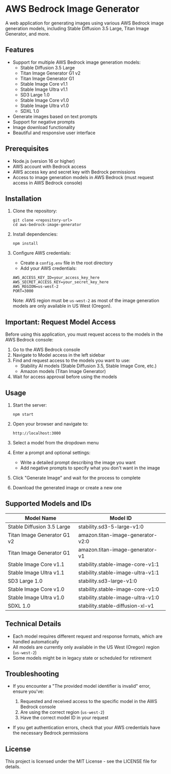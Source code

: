 # AWS Bedrock Image Generator

A web application for generating images using various AWS Bedrock image generation models, including Stable Diffusion 3.5 Large, Titan Image Generator, and more.

## Features

- Support for multiple AWS Bedrock image generation models:
  - Stable Diffusion 3.5 Large
  - Titan Image Generator G1 v2
  - Titan Image Generator G1
  - Stable Image Core v1.1
  - Stable Image Ultra v1.1
  - SD3 Large 1.0
  - Stable Image Core v1.0
  - Stable Image Ultra v1.0
  - SDXL 1.0
- Generate images based on text prompts
- Support for negative prompts
- Image download functionality
- Beautiful and responsive user interface

## Prerequisites

- Node.js (version 16 or higher)
- AWS account with Bedrock access
- AWS access key and secret key with Bedrock permissions
- Access to image generation models in AWS Bedrock (must request access in AWS Bedrock console)

## Installation

1. Clone the repository:
   ```
   git clone <repository-url>
   cd aws-bedrock-image-generator
   ```

2. Install dependencies:
   ```
   npm install
   ```

3. Configure AWS credentials:
   - Create a `config.env` file in the root directory
   - Add your AWS credentials:
   ```
   AWS_ACCESS_KEY_ID=your_access_key_here
   AWS_SECRET_ACCESS_KEY=your_secret_key_here
   AWS_REGION=us-west-2
   PORT=3000
   ```

   Note: AWS region must be `us-west-2` as most of the image generation models are only available in US West (Oregon).

## Important: Request Model Access

Before using this application, you must request access to the models in the AWS Bedrock console:

1. Go to the AWS Bedrock console
2. Navigate to Model access in the left sidebar
3. Find and request access to the models you want to use:
   - Stability AI models (Stable Diffusion 3.5, Stable Image Core, etc.)
   - Amazon models (Titan Image Generator)
4. Wait for access approval before using the models

## Usage

1. Start the server:
   ```
   npm start
   ```

2. Open your browser and navigate to:
   ```
   http://localhost:3000
   ```

3. Select a model from the dropdown menu

4. Enter a prompt and optional settings:
   - Write a detailed prompt describing the image you want
   - Add negative prompts to specify what you don't want in the image

5. Click "Generate Image" and wait for the process to complete

6. Download the generated image or create a new one

## Supported Models and IDs

| Model Name                  | Model ID                           |
|----------------------------|-----------------------------------|
| Stable Diffusion 3.5 Large | stability.sd3-5-large-v1:0        |
| Titan Image Generator G1 v2| amazon.titan-image-generator-v2:0 |
| Titan Image Generator G1   | amazon.titan-image-generator-v1   |
| Stable Image Core v1.1     | stability.stable-image-core-v1:1  |
| Stable Image Ultra v1.1    | stability.stable-image-ultra-v1:1 |
| SD3 Large 1.0              | stability.sd3-large-v1:0          |
| Stable Image Core v1.0     | stability.stable-image-core-v1:0  |
| Stable Image Ultra v1.0    | stability.stable-image-ultra-v1:0 |
| SDXL 1.0                   | stability.stable-diffusion-xl-v1  |

## Technical Details

- Each model requires different request and response formats, which are handled automatically
- All models are currently only available in the US West (Oregon) region (`us-west-2`)
- Some models might be in legacy state or scheduled for retirement

## Troubleshooting

- If you encounter a "The provided model identifier is invalid" error, ensure you've:
  1. Requested and received access to the specific model in the AWS Bedrock console
  2. Are using the correct region (`us-west-2`)
  3. Have the correct model ID in your request
  
- If you get authentication errors, check that your AWS credentials have the necessary Bedrock permissions

## License

This project is licensed under the MIT License - see the LICENSE file for details. 